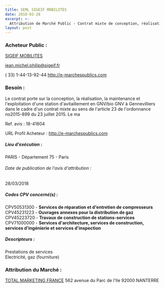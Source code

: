 ```yaml
---
title: SEML SIGEIF MOBILITES
date: 2018-03-28
excerpt: >-
  Attribution de Marché Public - Contrat mixte de conception, réalisation, exploitation et maintenance d'une station d'avitaillement en GNV situé à Gennevilliers
layout: post
---
```


### Acheteur Public : 
<a href="/acheteur-140/siren-824842272"> SIGEIF MOBILITES</a><br/>



jean.michel.philip@sigeif.fr

( 33) 1-44-13-92-44
http://e-marchespublics.com
### Besoin :

Le contrat porte sur la conception, la réalisation, la maintenance et l'exploitation d'une station d'avitaillement en GNV/bio GNV à Gennevilliers dans le cadre d'un contrat mixte au sens de l'article 23 de l'ordonnance no2015-899 du 23 juillet 2015. Le ma

Ref. avis : 18-41604

URL Profil Acheteur : http://e-marchespublics.com

##### Lieu d'exécution :

PARIS - Département 75 - Paris

###### Date de publication de l'avis d'attribution : 
28/03/2018

##### Codes CPV concerné(s) :
CPV50531300 - **Services de réparation et d'entretien de compresseurs** <br/>
CPV45231223 - **Ouvrages annexes pour la distribution de gaz** <br/>
CPV45223720 - **Travaux de construction de stations-services** <br/>
CPV71000000 - **Services d'architecture, services de construction, services d'ingénierie et services d'inspection** <br/>

##### Descripteurs :
Prestations de services <br/>
Electricité, gaz (fourniture) <br/>

### Attribution du Marché :
<a href="/entreprise-571/siren-531680445"> TOTAL MARKETING FRANCE</a>    562 avenue du Parc de l'Ile 92000 NANTERRE <br/>
